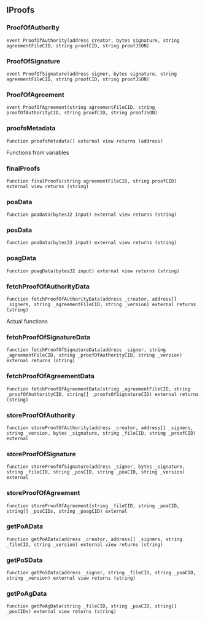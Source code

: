 ## IProofs

### ProofOfAuthority

```solidity
event ProofOfAuthority(address creator, bytes signature, string agreementFileCID, string proofCID, string proofJSON)
```

### ProofOfSignature

```solidity
event ProofOfSignature(address signer, bytes signature, string agreementFileCID, string proofCID, string proofJSON)
```

### ProofOfAgreement

```solidity
event ProofOfAgreement(string agreementFileCID, string proofOfAuthorityCID, string proofCID, string proofJSON)
```

### proofsMetadata

```solidity
function proofsMetadata() external view returns (address)
```

Functions from variables

### finalProofs

```solidity
function finalProofs(string agreementFileCID, string proofCID) external view returns (string)
```

### poaData

```solidity
function poaData(bytes32 input) external view returns (string)
```

### posData

```solidity
function posData(bytes32 input) external view returns (string)
```

### poagData

```solidity
function poagData(bytes32 input) external view returns (string)
```

### fetchProofOfAuthorityData

```solidity
function fetchProofOfAuthorityData(address _creator, address[] _signers, string _agreementFileCID, string _version) external returns (string)
```

Actual functions

### fetchProofOfSignatureData

```solidity
function fetchProofOfSignatureData(address _signer, string _agreementFileCID, string _proofOfAuthorityCID, string _version) external returns (string)
```

### fetchProofOfAgreementData

```solidity
function fetchProofOfAgreementData(string _agreementFileCID, string _proofOfAuthorityCID, string[] _proofsOfSignatureCID) external returns (string)
```

### storeProofOfAuthority

```solidity
function storeProofOfAuthority(address _creator, address[] _signers, string _version, bytes _signature, string _fileCID, string _proofCID) external
```

### storeProofOfSignature

```solidity
function storeProofOfSignature(address _signer, bytes _signature, string _fileCID, string _posCID, string _poaCID, string _version) external
```

### storeProofOfAgreement

```solidity
function storeProofOfAgreement(string _fileCID, string _poaCID, string[] _posCIDs, string _poagCID) external
```

### getPoAData

```solidity
function getPoAData(address _creator, address[] _signers, string _fileCID, string _version) external view returns (string)
```

### getPoSData

```solidity
function getPoSData(address _signer, string _fileCID, string _poaCID, string _version) external view returns (string)
```

### getPoAgData

```solidity
function getPoAgData(string _fileCID, string _poaCID, string[] _posCIDs) external view returns (string)
```

